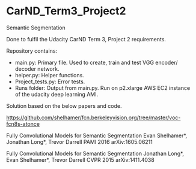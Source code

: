 # CarND_Term3_Project2
Semantic Segmentation

Done to fulfil the Udacity CarND Term 3, Project 2 requirements.

Repository contains:
- main.py:  Primary file.  Used to create, train and test VGG encoder/ decoder network.
- helper.py: Helper functions.
- Project_tests.py: Error tests.
- Runs folder:  Output from main.py.  Run on p2.xlarge AWS EC2 instance of the udacity deep learning AMI.

Solution based on the below papers and code.

https://github.com/shelhamer/fcn.berkeleyvision.org/tree/master/voc-fcn8s-atonce

Fully Convolutional Models for Semantic Segmentation
Evan Shelhamer*, Jonathan Long*, Trevor Darrell
PAMI 2016
arXiv:1605.06211

Fully Convolutional Models for Semantic Segmentation
Jonathan Long*, Evan Shelhamer*, Trevor Darrell
CVPR 2015
arXiv:1411.4038
